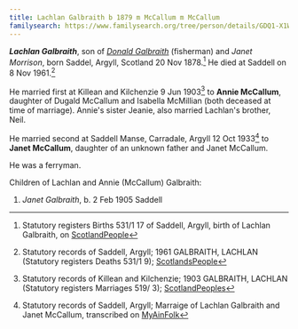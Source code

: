 ```yaml
---
title: Lachlan Galbraith b 1879 m McCallum m McCallum
familysearch: https://www.familysearch.org/tree/person/details/GDQ1-X1W
---
```

***Lachlan Galbraith***, son of *[Donald Galbraith](galbraith-donald-1848-morrison.md)* (fisherman) and *Janet Morrison*, born Saddel, Argyll, Scotland 20 Nov 1878.[^birth] He died at Saddell on 8 Nov 1961.[^death]

He married first at Killean and Kilchenzie 9 Jun 1903[^marriage1] to **Annie McCallum**, daughter of Dugald McCallum and Isabella McMillian (both deceased at time of marriage).  Annie's sister Jeanie, also married Lachlan's brother, Neil.

He married second at Saddell Manse, Carradale, Argyll 12 Oct 1933[^marriage2] to **Janet McCallum**, daughter of an unknown father and Janet McCallum.

He was a ferryman.

Children of Lachlan and Annie (McCallum) Galbraith:

1. *Janet Galbraith*, b. 2 Feb 1905 Saddell

[^birth]: Statutory registers Births 531/1 17 of Saddell, Argyll, birth of Lachlan Galbraith, on [ScotlandPeople](https://www.scotlandspeople.gov.uk/view-image/nrs_stat_births/41469080)

[^death]: Statutory records of Saddell, Argyll; 1961 GALBRAITH, LACHLAN (Statutory registers Deaths 531/1 9); [ScotlandsPeople](https://www.scotlandspeople.gov.uk/view-image/nrs_stat_deaths/11296886)

[^marriage1]: Statutory records of Killean and Kilchenzie; 1903 GALBRAITH, LACHLAN (Statutory registers Marriages 519/ 3); [ScotlandPeoples](https://www.scotlandspeople.gov.uk/view-image/nrs_stat_marriages/2693426)

[^marriage2]: Statutory records of  Saddell, Argyll; Marraige of Lachlan Galbraith and Janet McCallum, transcribed on [MyAinFolk](https://www.myainfolk.ca/records/16042)

[^birth-janet]: Statutory records of Saddell, Argyll; birth of Janet Galbraith; [MyAinFold](https://www.myainfolk.ca/records/18737)


